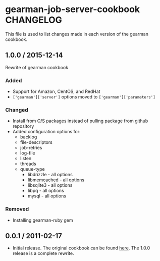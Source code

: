 # gearman-job-server-cookbook CHANGELOG

This file is used to list changes made in each version of the gearman cookbook.

## 1.0.0 / 2015-12-14

Rewrite of gearman cookbook

### Added

* Support for Amazon, CentOS, and RedHat
* `['gearman']['server']` options moved to `['gearman']['parameters']` 

### Changed

* Install from O/S packages instead of pulling package from github repository
* Added configuration options for:
  * backlog
  * file-descriptors
  * job-retries
  * log-file
  * listen
  * threads
  * queue-type
    * libdrizzle - all options
    * libmemcached - all options
    * libsqlite3 - all options
    * libpq - all options
    * mysql - all options
  

### Removed

* Installing gearman-ruby gem

## 0.0.1 / 2011-02-17

* Initial release.  The original cookbook can be found [here](https://github.com/gofullstack/gearman-cookbook).  The 1.0.0 release is a complete rewrite.
